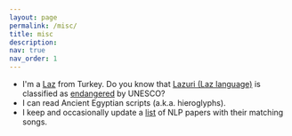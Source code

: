 ```yaml
---
layout: page
permalink: /misc/
title: misc
description:
nav: true
nav_order: 1
---
```


* I'm a [Laz](https://en.wikipedia.org/wiki/Laz_people) from Turkey. Do you know that [Lazuri (Laz language)](https://en.wikipedia.org/wiki/Laz_language) is classified as [endangered](https://en.wal.unesco.org/countries/turkiye/languages/laz) by UNESCO?
* I can read Ancient Egyptian scripts (a.k.a. hieroglyphs).
* I keep and occasionally update a [list](https://twitter.com/KeremZaman3/status/1491126566780563456) of NLP papers with their matching songs.

